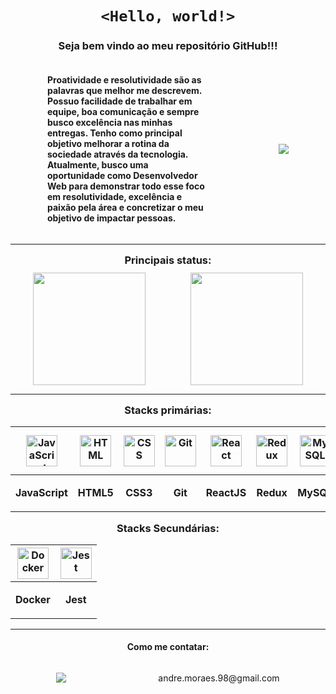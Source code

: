 <h1 style="text-align: center"><code >&lt;Hello, world!&gt;</code></h1>

<h3
  style="text-align: center;"
>
  Seja bem vindo ao meu repositório GitHub!!!
</h3>

<div
  style="
    display: flex;
    flex-direction: row;
    justify-content: space-around;
    align-items: center;
    width: 100%
  "
>

  <h4
    style="
      width: 50%;
    "
  >
      Proatividade e resolutividade são as palavras que melhor me descrevem. Possuo facilidade de trabalhar em equipe, boa comunicação e sempre busco excelência nas minhas entregas. Tenho como principal objetivo melhorar a rotina da sociedade através da tecnologia.
Atualmente, busco uma oportunidade como Desenvolvedor Web para demonstrar todo esse foco em resolutividade, excelência e paixão pela área e concretizar o meu objetivo de impactar pessoas.
  </h4>

  <div
    style="
      text-align: center
    "
  >
    <img src="https://thumbs.gfycat.com/ColorfulUnevenIndianhare-size_restricted.gif">
  </div>

</div>

---

<h3
  style="
    text-align: center;
    margin: 15px 0 10px;
  "
>
  Principais status:
</h3>

<div
  style="
    display: flex;
    flex-direction: row;
    justify-content: space-around;
    align-items: center;
    flex-wrap: wrap;
  "
>
  <img height="180em" src="https://github-readme-stats.vercel.app/api?username=andremoraes98&show_icons=true&theme=github_dark&include_all_commits=true&count_private=true&locale=pt-br"/>
  <img height="180em" src="https://github-readme-stats.vercel.app/api/top-langs/?username=andremoraes98&layout=compact&langs_count=7&theme=github_dark&locale=pt-br"/>
</div>

---

<h3
  style="
    text-align: center;
    margin: 15px 0 10px;
  "
>
  Stacks primárias:
</h3>

| <img alt="JavaScript" height="50" width="50" src="https://cdn.jsdelivr.net/gh/devicons/devicon/icons/javascript/javascript-original.svg"> | <img alt="HTML" height="50" width="50" src="https://cdn.jsdelivr.net/gh/devicons/devicon/icons/html5/html5-original-wordmark.svg" /> | <img alt="CSS" height="50" width="50" src="https://cdn.jsdelivr.net/gh/devicons/devicon/icons/css3/css3-original-wordmark.svg"> | <img alt="Git" height="50" width="50" src="https://cdn.jsdelivr.net/gh/devicons/devicon/icons/git/git-original-wordmark.svg" /> | <img alt="React" height="50" width="50" src="https://cdn.jsdelivr.net/gh/devicons/devicon/icons/react/react-original-wordmark.svg"> | <img alt="Redux" height="50" width="50" src="https://cdn.jsdelivr.net/gh/devicons/devicon/icons/redux/redux-original.svg"> | <img alt="MySQL" height="50" width="50" src="https://cdn.jsdelivr.net/gh/devicons/devicon/icons/mysql/mysql-plain-wordmark.svg"> | <img alt="Sequelize" height="50" width="50" src="https://cdn.jsdelivr.net/gh/devicons/devicon/icons/sequelize/sequelize-original.svg"> | <img alt="NodeJS" height="50" width="50" src="https://cdn.jsdelivr.net/gh/devicons/devicon/icons/nodejs/nodejs-original-wordmark.svg"> | <img alt="ExpressJS" height="50" width="50" src="https://cdn.jsdelivr.net/gh/devicons/devicon/icons/express/express-original-wordmark.svg"> | <img alt="TypeScript" height="50" width="50" src="https://cdn.jsdelivr.net/gh/devicons/devicon/icons/typescript/typescript-original.svg"> | <img alt="MongoDB" height="50" width="50" src="https://cdn.jsdelivr.net/gh/devicons/devicon/icons/mongodb/mongodb-plain-wordmark.svg"> | <h3 style="color: #800; letter-spacing: -2px;">mongoose</h3>
| :---: | :---: | :---: | :---: | :---: | :---: | :---: | :---: | :---: | :---: | :---: | :---: | :---: |
| <p style="text-align: center; font-weight: 700">JavaScript</p> | <p style="text-align: center; font-weight: 700">HTML5</p> | <p style="text-align: center; font-weight: 700">CSS3</p> | <p style="font-weight: 700">Git</p> | <p style="font-weight: 700">ReactJS</p> | <p style="font-weight: 700">Redux</p> | <p style="font-weight: 700">MySQL</p> | <p style="font-weight: 700">Sequelize</p>  | <p style="font-weight: 700">NodeJS</p> | <p style="font-weight: 700">ExpressJS</p> | <p style="font-weight: 700">TypeScript</p> | <p style="font-weight: 700">MongoDB</p> | <p style="font-weight: 700">Mongoose</p>

<h3
  style="
    text-align: center;
    margin: 15px 0 10px;
  "
>
  Stacks Secundárias:
</h3>

| <img alt="Docker" height="50" width="50" src="https://cdn.jsdelivr.net/gh/devicons/devicon/icons/docker/docker-plain-wordmark.svg"> | <img alt="Jest" height="50" width="50" src="https://cdn.jsdelivr.net/gh/devicons/devicon/icons/jest/jest-plain.svg"> |
| :---: | :---:  |
| <p style="text-align: center; font-weight: 700">Docker</p>    | <p style="text-align: center; font-weight: 700">Jest</p>

 ---
 
<h4 style="text-align: center">Como me contatar:</h4>

<div
  style="
    display: flex;
    flex-direction: row;
    justify-content: space-around;
    align-items: center;
    flex-wrap: wrap;
  "
> 
  <a href="https://www.linkedin.com/in/moraesandre/" target="_blank"><img src="https://img.shields.io/badge/-LinkedIn-%230077B5?style=for-the-badge&logo=linkedin&logoColor=white" target="_blank"></a>
  <p>andre.moraes.98@gmail.com</p>
</div>
